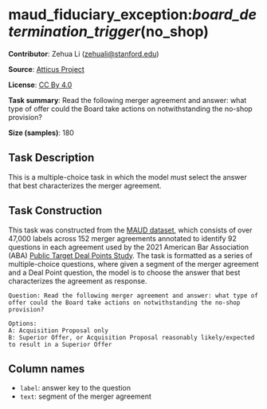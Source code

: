 # maud_fiduciary_exception:_board_determination_trigger_(no_shop) 
 **Contributor**: Zehua Li (zehuali@stanford.edu)
 
 **Source**: [Atticus Project](https://www.atticusprojectai.org/maud)
 
 **License**: [CC By 4.0](https://creativecommons.org/licenses/by/4.0/)
 
 **Task summary**: Read the following merger agreement and answer: what type of offer could the Board take actions on notwithstanding the no-shop provision?
 
 **Size (samples)**: 180
 
 ## Task Description
 
 This is a multiple-choice task in which the model must select the answer that best characterizes the merger agreement.
 
 ## Task Construction
 
 This task was constructed from the [MAUD dataset](https://www.atticusprojectai.org/maud), which consists of over 47,000 labels across 152 merger agreements annotated to identify 92 questions in each agreement used by the 2021 American Bar Association (ABA) [Public Target Deal Points Study](https://www.americanbar.org/groups/business_law/committees/ma/deal_points/). The task is formatted as a series of multiple-choice questions, where given a segment of the merger agreement and a Deal Point question, the model is to choose the answer that best characterizes the agreement as response.
 
 ```text
 Question: Read the following merger agreement and answer: what type of offer could the Board take actions on notwithstanding the no-shop provision?
 ```
 
 ```text
 Options:
 A: Acquisition Proposal only
 B: Superior Offer, or Acquisition Proposal reasonably likely/expected to result in a Superior Offer
 ```
 
 ## Column names
 
 - `label`: answer key to the question
 - `text`: segment of the merger agreement
